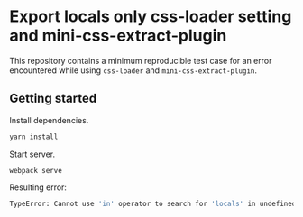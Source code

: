 # Export locals only css-loader setting and mini-css-extract-plugin

This repository contains a minimum reproducible test case for an error
encountered while using `css-loader` and `mini-css-extract-plugin`.

## Getting started

Install dependencies.

```bash
yarn install
```

Start server.

```
webpack serve
```

Resulting error:

```bash
TypeError: Cannot use 'in' operator to search for 'locals' in undefined
```
